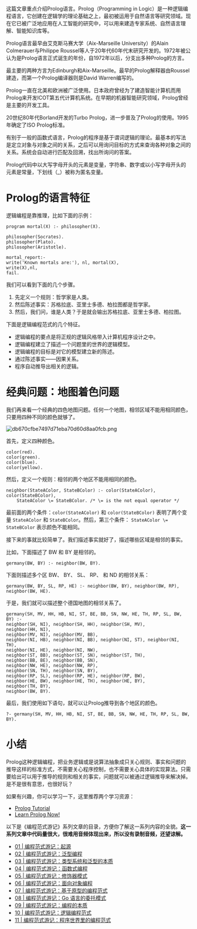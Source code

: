 这篇文章重点介绍Prolog语言。Prolog（Programming in Logic）是一种逻辑编程语言，它创建在逻辑学的理论基础之上，最初被运用于自然语言等研究领域。现在它已被广泛地应用在人工智能的研究中，可以用来建造专家系统、自然语言理解、智能知识库等。

Prolog语言最早由艾克斯马赛大学（Aix-Marseille University）的Alain Colmerauer与Philippe Roussel等人于20年代60年代末研究开发的。1972年被公认为是Prolog语言正式诞生的年份，自1972年以后，分支出多种Prolog的方言。

最主要的两种方言为Edinburgh和Aix-Marseille。最早的Prolog解释器由Roussel建造，而第一个Prolog编译器则是David Warren编写的。

Prolog一直在北美和欧洲被广泛使用。日本政府曾经为了建造智能计算机而用Prolog来开发ICOT第五代计算机系统。在早期的机器智能研究领域，Prolog曾经是主要的开发工具。

20世纪80年代Borland开发的Turbo Prolog，进一步普及了Prolog的使用。1995年确定了ISO Prolog标准。

有别于一般的函数式语言，Prolog的程序是基于谓词逻辑的理论。最基本的写法是定立对象与对象之间的关系，之后可以用询问目标的方式来查询各种对象之间的关系。系统会自动进行匹配及回溯，找出所询问的答案。

Prolog代码中以大写字母开头的元素是变量，字符串、数字或以小写字母开头的元素是常量，下划线（\_）被称为匿名变量。

# Prolog的语言特征

逻辑编程是靠推理，比如下面的示例：

``````````
program mortal(X) :- philosopher(X).

philosopher(Socrates).
philosopher(Plato).
philosopher(Aristotle).

mortal_report:-
write('Known mortals are:'), nl, mortal(X),
write(X),nl,
fail.
``````````

我们可以看到下面的几个步骤。

1.  先定义一个规则：哲学家是人类。
2.  然后陈述事实：苏格拉底、亚里士多德、柏拉图都是哲学家。
3.  然后，我们问，谁是人类？于是就会输出苏格拉底、亚里士多德、柏拉图。

下面是逻辑编程范式的几个特征。

 *  逻辑编程的要点是将正规的逻辑风格带入计算机程序设计之中。
 *  逻辑编程建立了描述一个问题里的世界的逻辑模型。
 *  逻辑编程的目标是对它的模型建立新的陈述。
 *  通过陈述事实——因果关系。
 *  程序自动推导出相关的逻辑。

# 经典问题：地图着色问题

我们再来看一个经典的四色地图问题。任何一个地图，相邻区域不能用相同颜色，只要用四种不同的颜色就够了。

![db670cfbe7497d71eba70d60d8aa0fcb.png][]

首先，定义四种颜色。

``````````
color(red).
color(green).
color(blue).
color(yellow).
``````````

然后，定义一个规则：相邻的两个地区不能用相同的颜色。

``````````
neighbor(StateAColor, StateBColor) :- color(StateAColor), color(StateBColor), 
    StateAColor \= StateBColor. /* \= is the not equal operator */
``````````

最前面的两个条件：`color(StateAColor)` 和 `color(StateBColor)` 表明了两个变量 `StateAColor` 和 `StateBColor`。然后，第三个条件： `StateAColor \= StateBColor` 表示颜色不能相同。

接下来的事就比较简单了。我们描述事实就好了，描述哪些区域是相邻的事实。

比如，下面描述了 BW 和 BY 是相邻的。

`germany(BW, BY) :- neighbor(BW, BY).`

下面则描述多个区 BW、 BY、 SL、 RP、 和 ND 的相邻关系：

`germany(BW, BY, SL, RP, HE) :- neighbor(BW, BY), neighbor(BW, RP), neighbor(BW, HE).`

于是，我们就可以描述整个德国地图的相邻关系了。

``````````
germany(SH, MV, HH, HB, NI, ST, BE, BB, SN, NW, HE, TH, RP, SL, BW, BY) :- 
neighbor(SH, NI), neighbor(SH, HH), neighbor(SH, MV),
neighbor(HH, NI),
neighbor(MV, NI), neighbor(MV, BB),
neighbor(NI, HB), neighbor(NI, BB), neighbor(NI, ST), neighbor(NI, TH),
neighbor(NI, HE), neighbor(NI, NW),
neighbor(ST, BB), neighbor(ST, SN), neighbor(ST, TH),
neighbor(BB, BE), neighbor(BB, SN),
neighbor(NW, HE), neighbor(NW, RP),
neighbor(SN, TH), neighbor(SN, BY),
neighbor(RP, SL), neighbor(RP, HE), neighbor(RP, BW),
neighbor(HE, BW), neighbor(HE, TH), neighbor(HE, BY),
neighbor(TH, BY),
neighbor(BW, BY).
``````````

最后，我们使用如下语句，就可以让Prolog推导到各个地区的颜色。

``````````
?- germany(SH, MV, HH, HB, NI, ST, BE, BB, SN, NW, HE, TH, RP, SL, BW, BY).
``````````

# 小结

Prolog这种逻辑编程，把业务逻辑或是说算法抽象成只关心规则、事实和问题的推导这样的标准方式，不需要关心程序控制，也不需要关心具体的实现算法。只需要给出可以用于推导的规则和相关的事实，问题就可以被通过逻辑推导来解决掉。是不是很有意思，也很好玩？

如果有兴趣，你可以学习一下，这里推荐两个学习资源：

 *  [Prolog Tutorial][]
 *  [Learn Prolog Now!][Learn Prolog Now]

以下是《编程范式游记》系列文章的目录，方便你了解这一系列内容的全貌。**这一系列文章中代码量很大，很难用音频体现出来，所以没有录制音频，还望谅解。** 

 *  [01 | 编程范式游记：起源][01 _]
 *  [02 | 编程范式游记：泛型编程][02 _]
 *  [03 | 编程范式游记：类型系统和泛型的本质][03 _]
 *  [04 | 编程范式游记：函数式编程][04 _]
 *  [05 | 编程范式游记：修饰器模式][05 _]
 *  [06 | 编程范式游记：面向对象编程][06 _]
 *  [07 | 编程范式游记：基于原型的编程范式][07 _]
 *  [08 | 编程范式游记：Go 语言的委托模式][08 _ _Go]
 *  [09 | 编程范式游记：编程的本质][09 _]
 *  [10 | 编程范式游记：逻辑编程范式][10 _]
 *  [11 | 编程范式游记：程序世界里的编程范式][11 _]


[db670cfbe7497d71eba70d60d8aa0fcb.png]: https://static001.geekbang.org/resource/image/db/cb/db670cfbe7497d71eba70d60d8aa0fcb.png
[Prolog Tutorial]: http://www.doc.gold.ac.uk/~mas02gw/prolog_tutorial/prologpages/
[Learn Prolog Now]: http://www.learnprolognow.org
[01 _]: https://time.geekbang.org/column/article/301
[02 _]: https://time.geekbang.org/column/article/303
[03 _]: https://time.geekbang.org/column/article/2017
[04 _]: https://time.geekbang.org/column/article/2711
[05 _]: https://time.geekbang.org/column/article/2723
[06 _]: https://time.geekbang.org/column/article/2729
[07 _]: https://time.geekbang.org/column/article/2741
[08 _ _Go]: https://time.geekbang.org/column/article/2748
[09 _]: https://time.geekbang.org/column/article/2751
[10 _]: https://time.geekbang.org/column/article/2752
[11 _]: https://time.geekbang.org/column/article/2754

